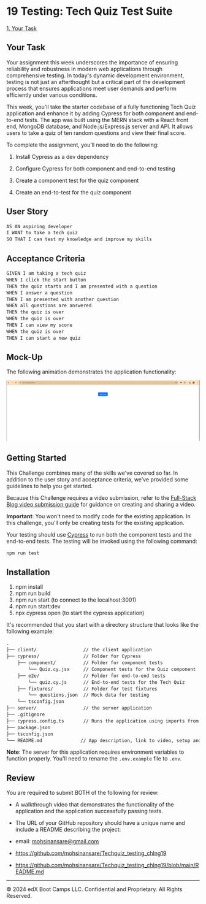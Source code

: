 # 19 Testing: Tech Quiz Test Suite

[1. Your Task](##-Your-Task)


## Your Task

Your assignment this week underscores the importance of ensuring reliability and robustness in modern web applications through comprehensive testing. In today's dynamic development environment, testing is not just an afterthought but a critical part of the development process that ensures applications meet user demands and perform efficiently under various conditions.

This week, you'll take the starter codebase of a fully functioning Tech Quiz application and enhance it by adding Cypress for both component and end-to-end tests. The app was built using the MERN stack with a React front end, MongoDB database, and Node.js/Express.js server and API. It allows users to take a quiz of ten random questions and view their final score.

To complete the assignment, you’ll need to do the following:

1. Install Cypress as a dev dependency

2. Configure Cypress for both component and end-to-end testing

3. Create a component test for the quiz component

4. Create an end-to-test for the quiz component

## User Story

```md
AS AN aspiring developer
I WANT to take a tech quiz
SO THAT I can test my knowledge and improve my skills
```

## Acceptance Criteria

```md
GIVEN I am taking a tech quiz
WHEN I click the start button
THEN the quiz starts and I am presented with a question
WHEN I answer a question
THEN I am presented with another question
WHEN all questions are answered
THEN the quiz is over
WHEN the quiz is over
THEN I can view my score
WHEN the quiz is over
THEN I can start a new quiz
```

## Mock-Up

The following animation demonstrates the application functionality:

![A GIF demonstrates a functioning quiz.](./Assets/19-testing-homework-demo.gif)

## Getting Started

This Challenge combines many of the skills we've covered so far. In addition to the user story and acceptance criteria, we’ve provided some guidelines to help you get started.

Because this Challenge requires a video submission, refer to the [Full-Stack Blog video submission guide](https://coding-boot-camp.github.io/full-stack/computer-literacy/video-submission-guide) for guidance on creating and sharing a video.

**Important**: You won't need to modify code for the existing application. In this challenge, you'll only be creating tests for the existing application.

Your testing should use [Cypress](https://docs.cypress.io/guides/overview/why-cypress) to run both the component tests and the end-to-end tests. The testing will be invoked using the following command:

```bash
npm run test
```
## Installation

1. npm install
2. npm run build
3. npm run start (to connect to the localhost:3001)
4. npm run  start:dev
5. npx cypress open (to start the cypress application)


It's recommended that you start with a directory structure that looks like the following example:

```md
.
├── client/                 // the client application
├── cypress/                // Folder for Cypress
    ├── component/          // Folder for component tests
        └── Quiz.cy.jsx     // Component tests for the Quiz component
    ├── e2e/                // Folder for end-to-end tests
        └── quiz.cy.js      // End-to-end tests for the Tech Quiz
    ├── fixtures/           // Folder for test fixtures
        └── questions.json  // Mock data for testing
    └── tsconfig.json
├── server/                 // the server application
├── .gitignore
├── cypress.config.ts       // Runs the application using imports from lib/
├── package.json
├── tsconfig.json
└── README.md              // App description, link to video, setup and usage instructions           
```

**Note**: The server for this application requires environment variables to function properly. You'll need to rename the `.env.example` file to `.env`.

## Review

You are required to submit BOTH of the following for review:

* A walkthrough video that demonstrates the functionality of the application and the application successfully passing tests.

* The URL of your GitHub repository should have a unique name and include a README describing the project:
* email: mohsinansare@gmail.com
* https://github.com/mohsinansare/Techquiz_testing_chlng19
* https://github.com/mohsinansare/Techquiz_testing_chlng19/blob/main/README.md

---
© 2024 edX Boot Camps LLC. Confidential and Proprietary. All Rights Reserved.
